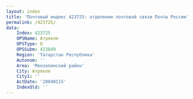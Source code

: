 ```yaml
---
layout: index
title: 'Почтовый индекс 423725: отделение почтовой связи Почты России'
permalink: /423725/
data:
    Index: 423725
    OPSName: Атрякле
    OPSType: О
    OPSSubm: 423849
    Region: 'Татарстан Республика'
    Autonom: ''
    Area: 'Мензелинский район'
    City: Атрякле
    City1: ''
    ActDate: '20040115'
    IndexOld: ''
---
```

